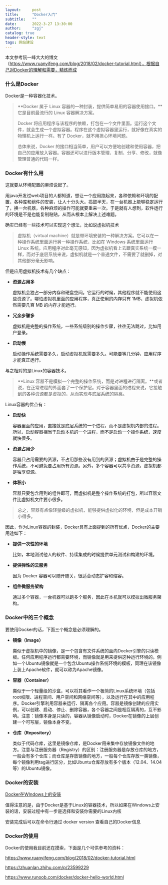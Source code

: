 ```yaml
---
layout:     post
title:      "Docker入门"
subtitle:   ""
date:       2022-3-27 13:30:00
author:     "zgj"
catalog: true
header-style: text
tags: 网站建设
---
```


本文参考阮一峰大大的博文（https://www.ruanyifeng.com/blog/2018/02/docker-tutorial.html），根据自己对Docker的理解和需要，精炼而成

### 什么是Docker

Docker是一种容器化技术。

> **Docker 属于 Linux 容器的一种封装，提供简单易用的容器使用接口。**它是目前最流行的 Linux 容器解决方案。
>
> Docker 将应用程序与该程序的依赖，打包在一个文件里面。运行这个文件，就会生成一个虚拟容器。程序在这个虚拟容器里运行，就好像在真实的物理机上运行一样。有了 Docker，就不用担心环境问题。
>
> 总体来说，Docker 的接口相当简单，用户可以方便地创建和使用容器，把自己的应用放入容器。容器还可以进行版本管理、复制、分享、修改，就像管理普通的代码一样。

### Docker有什么用

这就要从环境配置的麻烦说起了。

用java开发过web项目的人都知道，想让一个应用跑起来，各种依赖和环境的配置，各种库和组件的安装，让人十分头大。捣鼓半天，在一台机器上能够稳定运行了，换一台机器，各种麻烦的操作可能就要重来一次。于是就有人想到，软件运行的环境是不是也能复制粘贴，从而从根本上解决上述难题。

确实已经有一些技术可以实现这个想法，比如说虚拟机技术

> 虚拟机（virtual machine）就是带环境安装的一种解决方案。它可以在一种操作系统里面运行另一种操作系统，比如在 Windows 系统里面运行 Linux 系统。应用程序对此毫无感知，因为虚拟机看上去跟真实系统一模一样，而对于底层系统来说，虚拟机就是一个普通文件，不需要了就删掉，对其他部分毫无影响。

但是应用虚拟机技术有几个缺点：

- **资源占用多**

  虚拟机会独占一部分内存和硬盘空间。它运行的时候，其他程序就不能使用这些资源了。哪怕虚拟机里面的应用程序，真正使用的内存只有 1MB，虚拟机依然需要几百 MB 的内存才能运行。

- **冗余步骤多**

  虚拟机是完整的操作系统，一些系统级别的操作步骤，往往无法跳过，比如用户登录。

- **启动慢**

  启动操作系统需要多久，启动虚拟机就需要多久。可能要等几分钟，应用程序才能真正运行。

与之相对的是Linux的容器技术。

> **Linux 容器不是模拟一个完整的操作系统，而是对进程进行隔离。**或者说，在正常进程的外面套了一个保护层。对于容器里面的进程来说，它接触到的各种资源都是虚拟的，从而实现与底层系统的隔离。

Linux容器的优点有：

- **启动快**

  容器里面的应用，直接就是底层系统的一个进程，而不是虚拟机内部的进程。所以，启动容器相当于启动本机的一个进程，而不是启动一个操作系统，速度就快很多。

- **资源占用少**

  容器只占用需要的资源，不占用那些没有用到的资源；虚拟机由于是完整的操作系统，不可避免要占用所有资源。另外，多个容器可以共享资源，虚拟机都是独享资源。

- **体积小**

  容器只要包含用到的组件即可，而虚拟机是整个操作系统的打包，所以容器文件比虚拟机文件要小很多。

> 总之，容器有点像轻量级的虚拟机，能够提供虚拟化的环境，但是成本开销小得多。

因此，作为Linux容器的封装，Docker具有上面提到的所有优点，Docker的主要用途如下：

- **提供一次性的环境**

  比如，本地测试他人的软件、持续集成的时候提供单元测试和构建的环境。

- **提供弹性的云服务**

  因为 Docker 容器可以随开随关，很适合动态扩容和缩容。

- **组件微服务架构**

  通过多个容器，一台机器可以跑多个服务，因此在本机就可以模拟出微服务架构。

### Docker中的三个概念

要使用Docker的话，下面三个概念是必须理解的。

- **镜像（Image）**

  类似于虚拟机中的镜像，是一个包含有文件系统的面向Docker引擎的只读模板。任何应用程序运行都需要环境，而镜像就是用来提供这种运行环境的。例如一个Ubuntu镜像就是一个包含Ubuntu操作系统环境的模板，同理在该镜像上装上Apache软件，就可以称为Apache镜像。

- **容器（Container）**

  类似于一个轻量级的沙盒，可以将其看作一个极简的Linux系统环境（包括root权限、进程空间、用户空间和网络空间等），以及运行在其中的应用程序。Docker引擎利用容器来运行、隔离各个应用。容器是镜像创建的应用实例，可以创建、启动、停止、删除容器，各个容器之间是相互隔离的，互不影响。注意：镜像本身是只读的，容器从镜像启动时，Docker在镜像的上层创建一个可写层，镜像本身不变。

- **仓库（Repository）**

  类似于代码仓库，这里是镜像仓库，是Docker用来集中存放镜像文件的地方。注意与注册服务器（Registry）的区别：注册服务器是存放仓库的地方，一般会有多个仓库；而仓库是存放镜像的地方，一般每个仓库存放一类镜像，每个镜像利用tag进行区分，比如Ubuntu仓库存放有多个版本（12.04、14.04等）的Ubuntu镜像。

### Docker的安装

[Docker在WIndows上的安装](https://docs.docker.com/desktop/windows/install/)

值得注意的是，由于Docker是基于Linux的容器技术，所以如果在Windows上安装的话，安装过程中有一步是选择和安装你需要的Linux内核

安装完成后可以在命令行通过 docker version 查看自己的Docker信息

### Docker的使用

Docker的使用我目前还在摸索，下面是几个可供参考的资料：

https://www.ruanyifeng.com/blog/2018/02/docker-tutorial.html

https://zhuanlan.zhihu.com/p/23599229

https://www.runoob.com/docker/docker-hello-world.html